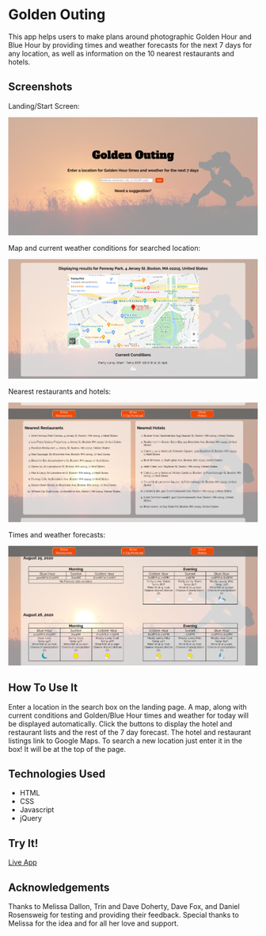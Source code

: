 # Golden Outing

This app helps users to make plans around photographic Golden Hour and Blue Hour by providing times and weather forecasts for the next 7 days for any location, as well as information on the 10 nearest restaurants and hotels.

## Screenshots

Landing/Start Screen:

![landing page](./screenshots/landing-page.png)

Map and current weather conditions for searched location:

![map of location](./screenshots/map.png)

Nearest restaurants and hotels:

![restaurants and hotels](./screenshots/restaurants-hotels.png)

Times and weather forecasts:

![times and weather forecasts](./screenshots/forecast.png)

## How To Use It

Enter a location in the search box on the landing page.  A map, along with current conditions and Golden/Blue Hour times and weather for today will be displayed automatically.  Click the buttons to display the hotel and restaurant lists and the rest of the 7 day forecast.  The hotel and restaurant listings link to Google Maps.  To search a new location just enter it in the box!  It will be at the top of the page.

## Technologies Used

- HTML
- CSS
- Javascript
- jQuery

## Try It!

[Live App](https://matt-ros.github.io/golden-outing/)

## Acknowledgements

Thanks to Melissa Dallon, Trin and Dave Doherty, Dave Fox, and Daniel Rosensweig for testing and providing their feedback.
Special thanks to Melissa for the idea and for all her love and support.
